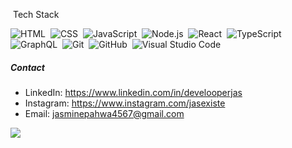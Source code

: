 <div>

  &nbsp;Tech Stack

  ![HTML](https://img.shields.io/badge/-HTML-0D1117?style=flat&logo=HTML5)&nbsp;
  ![CSS](https://img.shields.io/badge/-CSS-0D1117?style=flat&logo=CSS3&logoColor=1572B6)&nbsp;
  ![JavaScript](https://img.shields.io/badge/-JavaScript-0D1117?style=flat&logo=javascript)&nbsp;
  ![Node.js](https://img.shields.io/badge/-Node.js-0D1117?style=flat&logo=node.js)&nbsp;
  ![React](https://img.shields.io/badge/-React-0D1117?style=flat&logo=react)&nbsp;
  ![TypeScript](https://img.shields.io/badge/-TypeScript-0D1117?style=flat&logo=typescript)&nbsp;
  ![GraphQL](https://img.shields.io/badge/-GraphQl-0D1117?style=flat&logo=graphql)&nbsp;
  ![Git](https://img.shields.io/badge/-Git-0D1117?style=flat&logo=git)&nbsp;
  ![GitHub](https://img.shields.io/badge/-GitHub-0D1117?style=flat&logo=github)&nbsp;
  ![Visual Studio Code](https://img.shields.io/badge/-VS%20Code-0D1117?style=flat&logo=visual-studio-code&logoColor=007ACC)&nbsp;
  
</div>

<h5>Contact</h5>

- LinkedIn: https://www.linkedin.com/in/develooperjas 
- Instagram: https://www.instagram.com/jasexiste
- Email: jasminepahwa4567@gmail.com




<p align="left"> <img src="https://komarev.com/ghpvc/?username=jasminepahwa17&color=green" /> </p>
